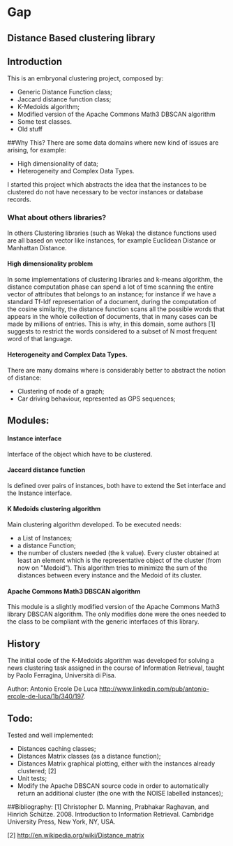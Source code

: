 # Gap
## Distance Based clustering library

## Introduction
This is an embryonal clustering project, composed by:
- Generic Distance Function class;
- Jaccard distance function class;
- K-Medoids algorithm;
- Modified version of the Apache Commons Math3 DBSCAN algorithm 
- Some test classes.
- Old stuff

##Why This?
There are some data domains where new kind of issues are arising, for example:
- High dimensionality of data;
- Heterogeneity and Complex Data Types.

I started this project which abstracts the idea that the instances to be clustered do not have necessary to be vector instances or database records.

### What about others libraries?
In others Clustering libraries (such as Weka) the distance functions used are all based on vector like instances, for example Euclidean Distance or Manhattan Distance. 

#### High dimensionality problem
In some implementations of clustering libraries and k-means algorithm, the distance computation phase can spend a lot of time scanning the entire vector of attributes that belongs to an instance; for instance if we have a standard Tf-Idf representation of a document, during the computation of the cosine similarity, the distance function scans all the possible words that appears in the whole collection of documents, that in many cases can be made by millions of entries.
This is why, in this domain, some authors [1] suggests to restrict the words considered to a subset of N most frequent word of that language. 

#### Heterogeneity and Complex Data Types.
There are many domains where is considerably better to abstract the notion of distance:
- Clustering of node of a graph;
- Car driving behaviour, represented as GPS sequences;

## Modules:
#### Instance interface
Interface of the object which have to be clustered.

#### Jaccard distance function
Is defined over pairs of instances, both have to extend the Set interface and the Instance interface.

#### K Medoids clustering algorithm
Main clustering algorithm developed.
To be executed needs:
- a List of Instances; 
- a distance Function;
- the number of clusters needed (the k value).
Every cluster obtained at least an element which is the representative object of the cluster (from now on "Medoid").
This algorithm tries to minimize the sum of the distances between every instance and the Medoid of its cluster.

#### Apache Commons Math3 DBSCAN algorithm  
This module is a slightly modified version of the Apache Commons Math3 library DBSCAN algorithm.
The only modifies done were the ones needed to the class to be compliant with the generic interfaces of this library. 

## History
The initial code of the K-Medoids algorithm was developed for solving a news clustering task assigned in the course of Information Retrieval, taught by Paolo Ferragina, Università di Pisa.

Author: Antonio Ercole De Luca 
http://www.linkedin.com/pub/antonio-ercole-de-luca/1b/340/197.



## Todo:
Tested and well implemented:
- Distances caching classes;
- Distances Matrix classes (as a distance function);
- Distances Matrix graphical plotting, either with the instances already clustered; [2]
- Unit tests;
- Modify the Apache DBSCAN source code in order to automatically return an additional cluster (the one with the NOISE labelled instances);


##Bibliography:
[1] Christopher D. Manning, Prabhakar Raghavan, and Hinrich Schütze. 2008. Introduction to Information Retrieval. Cambridge University Press, New York, NY, USA.

[2] http://en.wikipedia.org/wiki/Distance_matrix
